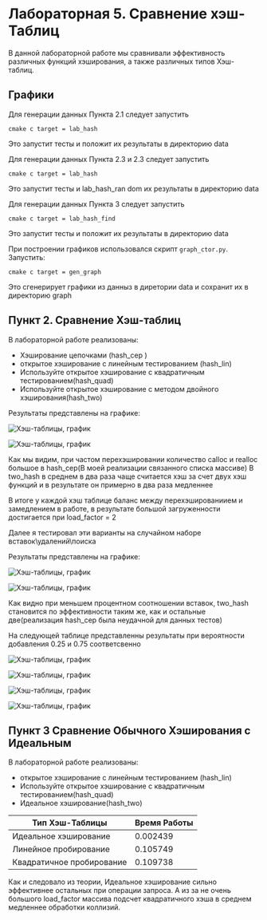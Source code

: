 # Лабораторная 5. Сравнение хэш-Таблиц

В данной лабораторной работе 
мы сравнивали эффективность различных функций хэширования, а также различных типов Хэш-таблиц.



## Графики

Для генерации данных Пункта 2.1 следует запустить

    cmake с target = lab_hash

Это запустит тесты и положит их результаты в директорию data

Для генерации данных Пункта 2.3 и 2.3 следует запустить

    cmake с target = lab_hash

Это запустит тесты и lab_hash_ran dom их результаты в директорию data

Для генерации данных Пункта 3 следует запустить

    cmake с target = lab_hash_find

Это запустит тесты и положит их результаты в директорию data



При построении графиков использовался скрипт `graph_ctor.py`. Запустить:

    cmake с target = gen_graph
Это сгенерирует графики из данныз в диретории data и сохранит их в директорию graph
	
	

## Пункт 2. Сравнение Хэш-таблиц 

В лабораторной работе реализованы:

* Хэширование цепочками (hash_cep )
* открытое хэширование с линейным тестированием (hash_lin)
* Используйте открытое хэширование с квадратичным тестированием(hash_quad)
* Используйте открытое хэширование с методом двойного хэширования(hash_two)

Результаты представлены на графике:

![Хэш-таблицы, график](graph/hash_1png.png)

![Хэш-таблицы, график](graph/hash_1_without_ceppng.png)

Как мы видим, при частом перехэшировании количество calloc и realloc большое в hash_cep(В моей реализации связанного списка массиве)
В two_hash в среднем в два раза чаще считается хэш за счет двух хэш функций и в результате он примерно в два раза медленнее

В итоге у каждой хэш таблице баланс между перехэшированиием и замедлением в работе, в результате большой загруженности достигается при load_factor = 2


Далее я тестировал эти варианты на случайном наборе вставок\удалений\поиска

Результаты представлены на графике:

![Хэш-таблицы, график](graph/hash_2_randpng.png)

![Хэш-таблицы, график](graph/hash_2_rand_witout_ceppng.png)

Как видно при меньшем процентном соотношении вставок, two_hash становится по эффективности таким же, как и остальные две(реализация hash_cep была неудачной для данных тестов)


На следующей таблице представленны результаты при вероятности добавления 0.25 и 0.75 соответсвенно

![Хэш-таблицы, график](graph/hash_1_random_025png.png)

![Хэш-таблицы, график](graph/hash_1_random_025_withut_ceppng.png)

![Хэш-таблицы, график](graph/hash_1_random_075png.png)

![Хэш-таблицы, график](graph/hash_1_random_075_without_ceppng.png)

## Пункт 3 Сравнение Обычного Хэширования с Идеальным


В лабораторной работе реализованы:

* открытое хэширование с линейным тестированием (hash_lin)
* Используйте открытое хэширование с квадратичным тестированием(hash_quad)
* Идеальное хэширование(hash_two)

| Тип Хэш-Таблицы           | Время Работы |
|---------------------------|--------------|
| Идеальное хэширование     | 0.002439     |
| Линейное пробирование     | 0.105749     |
| Квадратичное пробирование | 0.109738     | 


Как и следовало из теории, Идеальное хэширование сильно эффективнее остальных при операции запроса.
 А из за не очень большого load_factor массива подсчет квадратичного хэша в среднем медленнее обработки коллизий.
 
 

